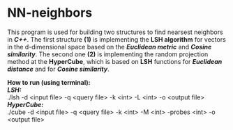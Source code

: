 # NN-neighbors    
This program is used for building two structures to find nearsest neighbors in **_C++_**. The first structure **(1)** is implementing the **LSH algorithm** for vectors in the d-dimensional space based on the **_Euclidean metric_** and **_Cosine similarity_**. The second one **(2)** is implementing the random projection method at the **HyperCube**, which is based on **LSH** functions for **_Euclidean distance_** and for **_Cosine similarity_**.    

**How to run (using terminal):**  
**_LSH:_**  
./lsh -d \<input file> -q \<query file> -k \<int> -L \<int> -o \<output file>  
**_HyperCube:_**  
./cube -d \<input file> -q \<query file> -k \<int> -M \<int> -probes \<int> -o \<output file>  
